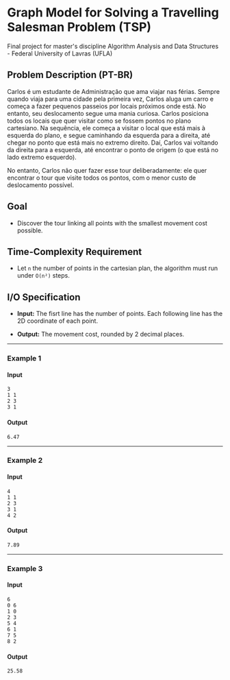 # Graph Model for Solving a Travelling Salesman Problem (TSP)

Final project for master's discipline Algorithm Analysis and Data Structures - Federal University of Lavras (UFLA)

## Problem Description (PT-BR)

Carlos é um estudante de Administração que ama viajar nas férias. Sempre quando viaja para uma cidade pela primeira vez, Carlos aluga um carro e começa a fazer pequenos passeios por locais próximos onde está. No entanto, seu deslocamento segue uma mania curiosa. Carlos posiciona todos os locais que quer visitar como se fossem pontos no plano cartesiano. Na sequência, ele começa a visitar o local que está mais à esquerda do plano, e segue caminhando da esquerda para a direita, até chegar no ponto que está mais no extremo direito. Daí, Carlos vai voltando da direita para a esquerda, até encontrar o ponto de origem (o que está no lado extremo esquerdo).

No entanto, Carlos não quer fazer esse tour deliberadamente: ele quer encontrar o tour que visite todos os pontos, com o menor custo de deslocamento possível. 

## Goal

- Discover the tour linking all points with the smallest movement cost possible.

## Time-Complexity Requirement

- Let `n` the number of points in the cartesian plan, the algorithm must run under `O(n²)` steps.

## I/O Specification

- **Input:** The fisrt line has the number of points. Each following line has the 2D coordinate of each point.

- **Output:** The movement cost, rounded by 2 decimal places.

-----

### Example 1

#### Input 

```
3
1 1
2 3
3 1
```

#### Output

```
6.47
```

-----

### Example 2

#### Input

```
4
1 1
2 3
3 1
4 2
```

#### Output

```
7.89
```

-----

### Example 3

#### Input

```
6
0 6
1 0
2 3
5 4
6 1
7 5
8 2
```

#### Output

```
25.58
```
